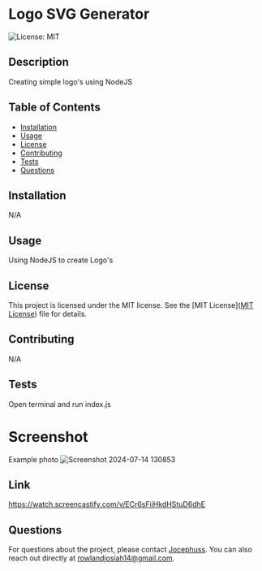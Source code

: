 
# Logo SVG  Generator

![License: MIT](https://img.shields.io/badge/License-MIT-yellow.svg)

## Description
Creating simple logo's using NodeJS

## Table of Contents
- [Installation](#installation)
- [Usage](#usage)
- [License](#license)
- [Contributing](#contributing)
- [Tests](#tests)
- [Questions](#questions)

## Installation
N/A

## Usage
Using NodeJS to create Logo's


## License

This project is licensed under the MIT license. See the [MIT License]([MIT License](https://opensource.org/licenses/MIT)) file for details.


## Contributing
N/A

## Tests
Open terminal and run index.js 

# Screenshot 
Example photo
![Screenshot 2024-07-14 130853](https://github.com/user-attachments/assets/e854d5f5-888c-4e9c-9acc-2292388280b2)

## Link
https://watch.screencastify.com/v/ECr6sFiiHkdHStuD6dhE

## Questions
For questions about the project, please contact [Jocephuss](https://github.com/Jocephuss).
You can also reach out directly at rowlandjosiah14@gmail.com.
